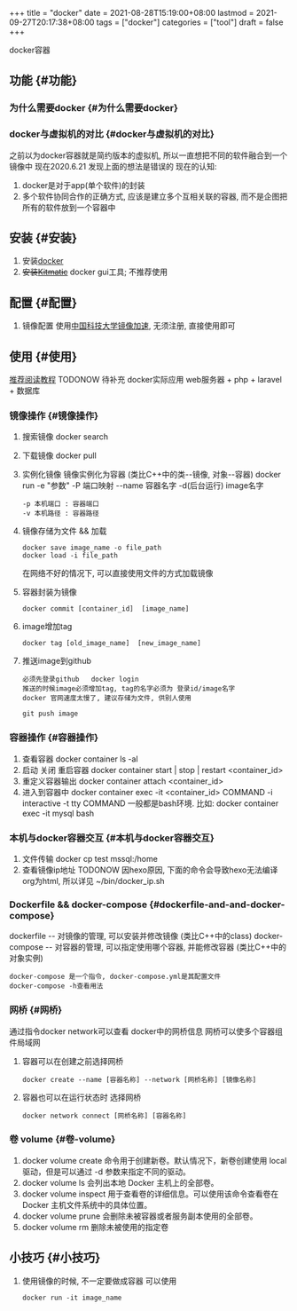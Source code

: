 +++
title = "docker"
date = 2021-08-28T15:19:00+08:00
lastmod = 2021-09-27T20:17:38+08:00
tags = ["docker"]
categories = ["tool"]
draft = false
+++

docker容器

<!--more-->


## 功能 {#功能}


### 为什么需要docker {#为什么需要docker}


### docker与虚拟机的对比 {#docker与虚拟机的对比}

之前以为docker容器就是简约版本的虚拟机, 所以一直想把不同的软件融合到一个镜像中
现在2020.6.21 发现上面的想法是错误的
现在的认知:

1.  docker是对于app(单个软件)的封装
2.  多个软件协同合作的正确方式, 应该是建立多个互相关联的容器, 而不是企图把所有的软件放到一个容器中


## 安装 {#安装}

1.  安装[docker](https://www.docker.com)
2.  ~~安装[Kitmatic](https://github.com/docker/kitematic)~~
    docker gui工具;
    不推荐使用


## 配置 {#配置}

1.  镜像配置
    使用[中国科技大学镜像加速](http://mirrors.ustc.edu.cn/help/dockerhub.html?highlight=docker), 无须注册, 直接使用即可


## 使用 {#使用}

[推荐阅读教程](https://www.runoob.com/docker/docker-container-connection.html)
TODONOW 待补充
docker实际应用
web服务器 + php + laravel + 数据库


### 镜像操作 {#镜像操作}

1.  搜索镜像
    docker search <image name>
2.  下载镜像
    docker pull <image name>
3.  实例化镜像
    镜像实例化为容器 (类比C++中的类--镜像,  对象--容器)
    docker run -e "参数"  -P 端口映射 --name 容器名字 -d(后台运行) image名字

    ```text
    -p 本机端口 : 容器端口
    -v 本机路径 : 容器路径
    ```
4.  镜像存储为文件 && 加载

    ```text
    docker save image_name -o file_path
    docker load -i file_path
    ```

    在网络不好的情况下, 可以直接使用文件的方式加载镜像
5.  容器封装为镜像

    ```text
    docker commit [container_id]  [image_name]
    ```
6.  image增加tag

    ```text
    docker tag [old_image_name]  [new_image_name]
    ```
7.  推送image到github

    ```text
    必须先登录github   docker login
    推送的时候image必须增加tag, tag的名字必须为 登录id/image名字
    docker 官网速度太慢了, 建议存储为文件, 供别人使用
    ```

    ```text
    git push image
    ```


### 容器操作 {#容器操作}

1.  查看容器
    docker container ls -al
2.  启动 关闭 重启容器
    docker container start | stop | restart  <container\_id>
3.  重定义容器输出
    docker container attach <container\_id>
4.  进入到容器中
    docker container exec -it <container\_id>  COMMAND
    -i interactive
    -t tty
    COMMAND 一般都是bash环境. 比如:
    docker container exec -it mysql bash


### 本机与docker容器交互 {#本机与docker容器交互}

1.  文件传输
    docker cp  test  mssql:/home
2.  查看镜像ip地址 TODONOW
    因hexo原因, 下面的命令会导致hexo无法编译org为html, 所以详见
    ~/bin/docker\_ip.sh


### Dockerfile && docker-compose {#dockerfile-and-and-docker-compose}

dockerfile -- 对镜像的管理, 可以安装并修改镜像   (类比C++中的class)
docker-compose -- 对容器的管理, 可以指定使用哪个容器, 并能修改容器 (类比C++中的对象实例)

```text
docker-compose 是一个指令, docker-compose.yml是其配置文件
docker-compose -h查看用法
```


### 网桥 {#网桥}

通过指令docker network可以查看 docker中的网桥信息
网桥可以使多个容器组件局域网

1.  容器可以在创建之前选择网桥

    ```text
    docker create --name [容器名称] --network [网桥名称] [镜像名称]
    ```
2.  容器也可以在运行状态时 选择网桥

    ```text
    docker network connect [网桥名称] [容器名称]
    ```


### 卷 volume {#卷-volume}

1.  docker volume create
    命令用于创建新卷。默认情况下，新卷创建使用 local 驱动，但是可以通过 -d 参数来指定不同的驱动。
2.  docker volume ls
    会列出本地 Docker 主机上的全部卷。
3.  docker volume inspect
    用于查看卷的详细信息。可以使用该命令查看卷在 Docker 主机文件系统中的具体位置。
4.  docker volume prune
    会删除未被容器或者服务副本使用的全部卷。
5.  docker volume rm
    删除未被使用的指定卷


## 小技巧 {#小技巧}

1.  使用镜像的时候, 不一定要做成容器
    可以使用

    ```text
    docker run -it image_name
    ```